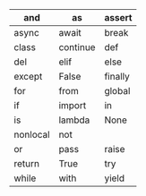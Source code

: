 and|as|assert
---|---|---
async|await|break
class|continue|def
del|elif|else
except|False|finally
for|from|global
if|import|in
is|lambda|None
nonlocal|not
or|pass|raise
return|True|try
while|with|yield